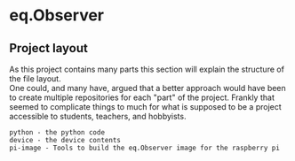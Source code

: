 # eq.Observer

## Project layout
As this project contains many parts this section will explain the structure of the file layout.  
One could, and many have, argued that a better approach would have been to create multiple
repositories for each "part" of the project.  Frankly that seemed to complicate things to much
for what is supposed to be a project accessible to students, teachers, and hobbyists.


```
python - the python code
device - the device contents
pi-image - Tools to build the eq.Observer image for the raspberry pi
```
